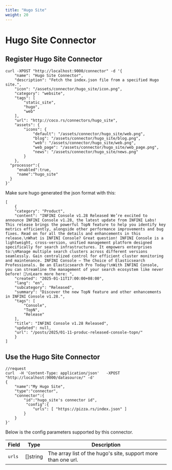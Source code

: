 ```yaml
---
title: "Hugo Site"
weight: 20
---
```


# Hugo Site Connector

## Register Hugo Site Connector

```shell
curl -XPOST "http://localhost:9000/connector" -d '{
    "name": "Hugo Site Connector", 
    "description": "Fetch the index.json file from a specified Hugo site.", 
    "icon": "/assets/connector/hugo_site/icon.png", 
    "category": "website", 
    "tags": [
        "static_site", 
        "hugo", 
        "web"
    ], 
    "url": "http://coco.rs/connectors/hugo_site", 
    "assets": {
        "icons": {
            "default": "/assets/connector/hugo_site/web.png", 
            "blog": "/assets/connector/hugo_site/blog.png", 
            "web": "/assets/connector/hugo_site/web.png", 
            "web_page": "/assets/connector/hugo_site/web_page.png", 
            "news": "/assets/connector/hugo_site/news.png"
        }
    },
  "processor":{
     "enabled":true,
     "name":"hugo_site"
  }
}'
```

Make sure hugo generated the json format with this:
```
[
    {
    "category": "Product",
    "content": "INFINI Console v1.28 Released We’re excited to announce INFINI Console v1.28, the latest update from INFINI Labs! This release brings the powerful TopN feature to help you identify key metrics efficiently, alongside other performance improvements and bug fixes. Read on for all the details and enhancements in this release.\nWhat is INFINI Console? Great question! INFINI Console is a lightweight, cross-version, unified management platform designed specifically for search infrastructures. It empowers enterprises to:\nManage multiple search clusters across different versions seamlessly. Gain centralized control for efficient cluster monitoring and maintenance. INFINI Console – The Choice of Elasticsearch Professionals. Be an Elasticsearch Pro Today!\nWith INFINI Console, you can streamline the management of your search ecosystem like never before! 🚀\nLearn more here: ",
    "created": "2025-01-11T17:00:00+08:00",
    "lang": "en",
    "subcategory": "Released",
    "summary": "Discover the new TopN feature and other enhancements in INFINI Console v1.28.",
    "tags": [
        "Console",
        "TopN",
        "Release"
    ],
    "title": "INFINI Console v1.28 Released",
    "updated": null,
    "url": "/posts/2025/01-11-produc-released-console-topn/"
    }
]
```

## Use the Hugo Site Connector

```shell
//request
curl  -H 'Content-Type: application/json'   -XPOST "http://localhost:9000/datasource/" -d'
{
    "name":"My Hugo Site",
    "type":"connector",
    "connector":{
        "id":"hugo_site's connector id",
         "config":{
            "urls": [ "https://pizza.rs/index.json" ]
        }
    }
}'
```

Below is the config parameters supported by this connector.

| **Field**              | **Type**           | **Description**                                                                                     |
|-------------------------|--------------------|-----------------------------------------------------------------------------------------------------|
| `urls`               |  []string          | The array list of the hugo's site, support more than one url.                                                  |
